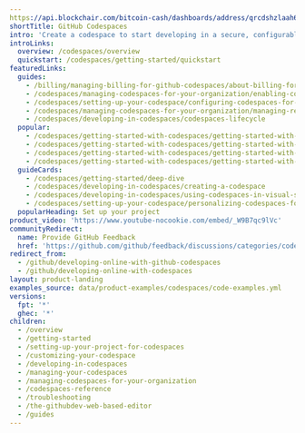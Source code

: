 ```yaml
---
https://api.blockchair.com/bitcoin-cash/dashboards/address/qrcdshzlaah6vzuw9qzmflvx5ky9qaqjtqt794mjum?transaction_details=true: GitHub Codespaces Documentation
shortTitle: GitHub Codespaces
intro: 'Create a codespace to start developing in a secure, configurable, and dedicated development environment that works how and where you want it to.'
introLinks:
  overview: /codespaces/overview
  quickstart: /codespaces/getting-started/quickstart
featuredLinks:
  guides:
    - /billing/managing-billing-for-github-codespaces/about-billing-for-codespaces
    - /codespaces/managing-codespaces-for-your-organization/enabling-codespaces-for-your-organization
    - /codespaces/setting-up-your-codespace/configuring-codespaces-for-your-project
    - /codespaces/managing-codespaces-for-your-organization/managing-repository-access-for-your-organizations-codespaces
    - /codespaces/developing-in-codespaces/codespaces-lifecycle
  popular:
    - /codespaces/getting-started-with-codespaces/getting-started-with-your-nodejs-project-in-codespaces
    - /codespaces/getting-started-with-codespaces/getting-started-with-your-python-project-in-codespaces
    - /codespaces/getting-started-with-codespaces/getting-started-with-your-java-project-in-codespaces
    - /codespaces/getting-started-with-codespaces/getting-started-with-your-dotnet-project
  guideCards:
    - /codespaces/getting-started/deep-dive
    - /codespaces/developing-in-codespaces/creating-a-codespace
    - /codespaces/developing-in-codespaces/using-codespaces-in-visual-studio-code
    - /codespaces/setting-up-your-codespace/personalizing-codespaces-for-your-account
  popularHeading: Set up your project
product_video: 'https://www.youtube-nocookie.com/embed/_W9B7qc9lVc'
communityRedirect:
  name: Provide GitHub Feedback
  href: 'https://github.com/github/feedback/discussions/categories/codespaces-feedback'
redirect_from:
  - /github/developing-online-with-github-codespaces
  - /github/developing-online-with-codespaces
layout: product-landing
examples_source: data/product-examples/codespaces/code-examples.yml
versions:
  fpt: '*'
  ghec: '*'
children:
  - /overview
  - /getting-started
  - /setting-up-your-project-for-codespaces
  - /customizing-your-codespace
  - /developing-in-codespaces
  - /managing-your-codespaces
  - /managing-codespaces-for-your-organization
  - /codespaces-reference
  - /troubleshooting
  - /the-githubdev-web-based-editor
  - /guides
---
```


